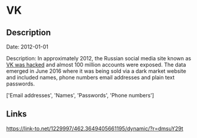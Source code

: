# VK

## Description

Date: 2012-01-01

Description:
In approximately 2012, the Russian social media site known as <a href="http://motherboard.vice.com/read/another-day-another-hack-100-million-accounts-for-vk-russias-facebook" target="_blank" rel="noopener">VK was hacked</a> and almost 100 million accounts were exposed. The data emerged in June 2016 where it was being sold via a dark market website and included names, phone numbers email addresses and plain text passwords.


['Email addresses', 'Names', 'Passwords', 'Phone numbers']

## Links

https://link-to.net/1229997/462.3649405661195/dynamic/?r=dmsuY29t